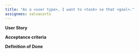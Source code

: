 ```yaml
---
title: "As a <user type>, I want to <task> so that <goal>."
assignees: salvacorts
---
```


**User Story**

**Acceptance criteria**

**Definition of Done**
